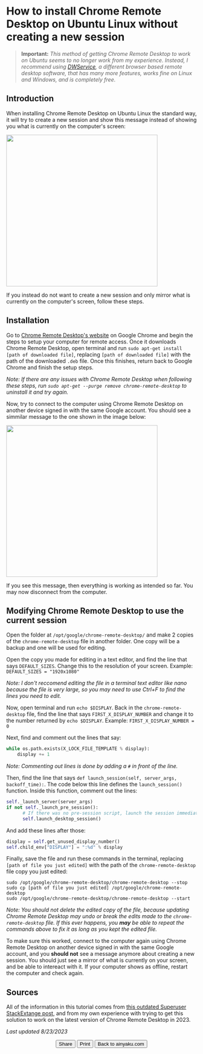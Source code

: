 # How to install Chrome Remote Desktop on Ubuntu Linux without creating a new session

> **Important:**  _This method of getting Chrome Remote Desktop to work on Ubuntu seems to no longer work from my experience. Instead, I recommend using [DWService](https://www.dwservice.net/), a different browser based remote desktop software, that has many more features, works fine on Linux and Windows, and is completely free._

## Introduction

When installing Chrome Remote Desktop on Ubuntu Linux the standard way, it will try to create a new session and show this message instead of showing you what is currently on the computer's screen:

<img width="400" src="https://user-images.githubusercontent.com/87048351/216847379-26bf946e-b132-4bdc-b1b5-82e8f96920f3.jpg">

If you instead do not want to create a new session and only mirror what is currently on the computer's screen, follow these steps.

## Installation

Go to [Chrome Remote Desktop's website](https://remotedesktop.google.com/access/) on Google Chrome and begin the steps to setup your computer for remote access. Once it downloads Chrome Remote Desktop, open terminal and run `sudo apt-get install [path of downloaded file]`, replacing `[path of downloaded file]` with the path of the downloaded `.deb` file. Once this finishes, return back to Google Chrome and finish the setup steps.

_Note: If there are any issues with Chrome Remote Desktop when following these steps, run `sudo apt-get --purge remove chrome-remote-desktop` to uninstall it and try again._

Now, try to connect to the computer using Chrome Remote Desktop on another device signed in with the same Google account. You should see a simmilar message to the one shown in the image below:

<img width="400" src="https://user-images.githubusercontent.com/87048351/216847379-26bf946e-b132-4bdc-b1b5-82e8f96920f3.jpg">

If you see this message, then everything is working as intended so far. You may now disconnect from the computer.

## Modifying Chrome Remote Desktop to use the current session

Open the folder at `/opt/google/chrome-remote-desktop/` and make 2 copies of the `chrome-remote-desktop` file in another folder. One copy will be a backup and one will be used for editing.

Open the copy you made for editing in a text editor, and find the line that says `DEFAULT_SIZES`. Change this to the resolution of your screen. Example: `DEFAULT_SIZES = "1920x1080"`

_Note: I don't reccomend editing the file in a terminal text editor like nano because the file is very large, so you may need to use Ctrl+F to find the lines you need to edit._

Now, open terminal and run `echo $DISPLAY`. Back in the `chrome-remote-desktop` file, find the line that says `FIRST_X_DISPLAY_NUMBER` and change it to the number returned by `echo $DISPLAY`. Example: `FIRST_X_DISPLAY_NUMBER = 0`

Next, find and comment out the lines that say:
```python
while os.path.exists(X_LOCK_FILE_TEMPLATE % display):
    display += 1
```
_Note: Commenting out lines is done by adding a `#` in front of the line._

Then, find the line that says `def launch_session(self, server_args, backoff_time):`. The code below this line defines the `launch_session()` function. Inside this function, comment out the lines:
```python
self._launch_server(server_args)
if not self._launch_pre_session():
      # If there was no pre-session script, launch the session immediately.
      self.launch_desktop_session()
```
And add these lines after those:
```python
display = self.get_unused_display_number()
self.child_env["DISPLAY"] = ":%d" % display
```
Finally, save the file and run these commands in the terminal, replacing `[path of file you just edited]` with the path of the `chrome-remote-desktop` file copy you just edited:
```
sudo /opt/google/chrome-remote-desktop/chrome-remote-desktop --stop
sudo cp [path of file you just edited] /opt/google/chrome-remote-desktop
sudo /opt/google/chrome-remote-desktop/chrome-remote-desktop --start
```
_Note: You should not delete the edited copy of the file, because updating Chrome Remote Desktop may undo or break the edits made to the `chrome-remote-desktop` file. If this ever happens, you **may** be able to repeat the commands above to fix it as long as you kept the edited file._

To make sure this worked, connect to the computer again using Chrome Remote Desktop on another device signed in with the same Google account, and you **should not** see a message anymore about creating a new session. You should just see a mirror of what is currently on your screen, and be able to intereact with it. If your computer shows as offline, restart the computer and check again.

## Sources

All of the information in this tutorial comes from [this outdated Superuser StackExtange post](https://superuser.com/questions/778028/configuring-chrome-remote-desktop-with-ubuntu-gnome-14-04/850359#850359), and from my own experience with trying to get this solution to work on the latest version of Chrome Remote Desktop in 2023.

_Last updated 8/23/2023_

<p align="center">
<button name="button" onclick="navigator.share({
    title: 'How to install Chrome Remote Desktop on Ubuntu Linux without creating a new session',
    text: 'When installing Chrome Remote Desktop on Ubuntu Linux the standard way, it will try to create a new session. If you instead do not want to create a new session and only mirror what is currently on the computer’s screen, follow these steps.',
    url: 'https://🔄️.ainyaku.com/CRD-Ubuntu',
  });">Share</button>
<button name="button" onclick="print();">Print</button>
<button name="button" onclick="window.location.href='https://ainyaku.com';">Back to ainyaku.com</button>
</p>
